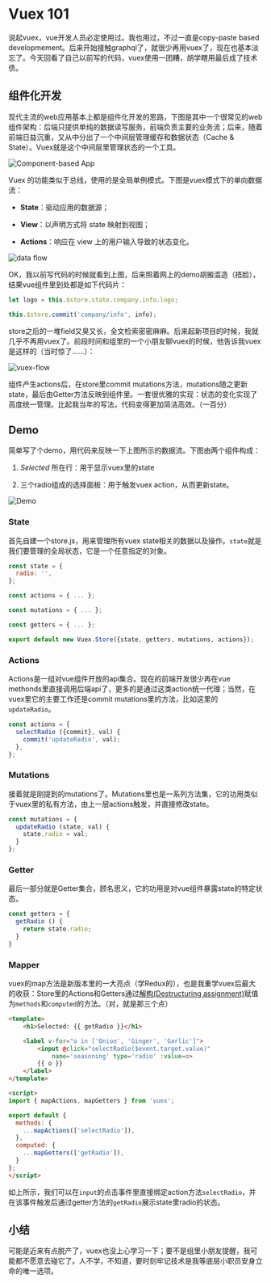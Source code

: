 # Vuex 101

说起vuex，vue开发人员必定使用过。我也用过，不过一直是copy-paste based developmement。后来开始接触graphql了，就很少再用vuex了，现在也基本淡忘了。今天回看了自己以前写的代码，vuex使用一团糟，胡学瞎用最后成了技术债。

## 组件化开发

现代主流的web应用基本上都是组件化开发的思路，下图是其中一个很常见的web组件架构：后端只提供单纯的数据读写服务，前端负责主要的业务流；后来，随着前端日益沉重，又从中分出了一个中间层管理缓存和数据状态（Cache & State）。Vuex就是这个中间层里管理状态的一个工具。

![Component-based App][1]

Vuex 的功能类似于总线，使用的是全局单例模式。下图是vuex模式下的单向数据流：

* **State**：驱动应用的数据源；

* **View**：以声明方式将 state 映射到视图；

* **Actions**：响应在 view 上的用户输入导致的状态变化。

![data flow][2]

OK，我以前写代码的时候就看到上图，后来照着网上的demo胡搬滥造（捂脸），结果vue组件里到处都是如下代码片：

```javascript
let logo = this.$store.state.company.info.logo;

this.$store.commit('company/info', info);
```

store之后的一堆field又臭又长，全文检索密密麻麻。后来起新项目的时候，我就几乎不再用vuex了。前段时间和组里的一个小朋友聊vuex的时候，他告诉我vuex是这样的（当时惊了……）：

![vuex-flow][3]

组件产生actions后，在store里commit mutations方法，mutations随之更新state，最后由Getter方法反映到组件里。一套很优雅的实现：状态的变化实现了高度统一管理。比起我当年的写法，代码变得更加简洁高效。（一百分）

## Demo

简单写了个demo，用代码来反映一下上图所示的数据流。下图由两个组件构成：

1. *Selected* 所在行：用于显示vuex里的state 
   
2. 三个radio组成的选择面板：用于触发vuex action，从而更新state。



![Demo][4]

### State

首先自建一个store.js，用来管理所有vuex state相关的数据以及操作。`state`就是我们要管理的全局状态，它是一个任意指定的对象。

```javascript
const state = {
  radio: '',
};

const actions = { ... };

const mutations = { ... };

const getters = { ... };

export default new Vuex.Store({state, getters, mutations, actions});
```

### Actions

Actions是一组对vue组件开放的api集合。现在的前端开发很少再在vue methonds里直接调用后端api了，更多的是通过这类action统一代理；当然，在vuex里它的主要工作还是commit mutations里的方法，比如这里的`updateRadio`。

```javascript
const actions = {
  selectRadio ({commit}, val) {
    commit('updateRadio', val);
  },
};
```

### Mutations

接着就是刚提到的mutations了。Mutations里也是一系列方法集，它的功用类似于vuex里的私有方法，由上一层actions触发，并直接修改state。

```javascript
const mutations = {
  updateRadio (state, val) {
    state.radio = val;
  }
};
```

### Getter

最后一部分就是Getter集合，顾名思义，它的功用是对vue组件暴露state的特定状态。

```javascript
const getters = {
  getRadio () {
    return state.radio;
  }
}
```

### Mapper

vuex的map方法是新版本里的一大亮点（学Redux的），也是我重学vuex后最大的收获：Store里的Actions和Getters通过[解构(Destructuring assignment)][5]赋值为`methods`和`computed`的方法。（对，就是那三个点）


```html
<template>
    <h1>Selected: {{ getRadio }}</h1>

    <label v-for="o in ['Onion', 'Ginger', 'Garlic']">
        <input @click="selectRadio($event.target.value)"
            name='seasoning' type='radio' :value=o>
        {{ o }}
    </label>
</template>

<script>
import { mapActions, mapGetters } from 'vuex';

export default {
  methods: {
    ...mapActions(['selectRadio']),
  },
  computed: {
    ...mapGetters(['getRadio']),
  }
};
</script>
```

如上所示，我们可以在`input`的点击事件里直接绑定action方法`selectRadio`，并在该事件触发后通过getter方法的`getRadio`展示state里radio的状态。

## 小结

可能是近来有点脱产了，vuex也没上心学习一下；要不是组里小朋友提醒，我可能都不愿意去碰它了。人不学，不知道，要时刻牢记技术是我等底层小职员安身立命的唯一选项。

[1]: https://upload-images.jianshu.io/upload_images/14368237-0db515890e6a15d1.png?imageMogr2/auto-orient/strip%7CimageView2/2/w/1240
[2]: https://upload-images.jianshu.io/upload_images/14368237-a999b61352ac649a.png?imageMogr2/auto-orient/strip%7CimageView2/2/w/1240
[3]: https://upload-images.jianshu.io/upload_images/14368237-2298ee815b135715.png?imageMogr2/auto-orient/strip%7CimageView2/2/w/1240
[4]: https://upload-images.jianshu.io/upload_images/14368237-b4a8017f2111f261.gif?imageMogr2/auto-orient/strip
[5]: https://developer.mozilla.org/en-US/docs/Web/JavaScript/Reference/Operators/Destructuring_assignment